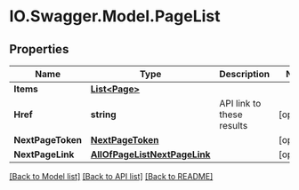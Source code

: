 # IO.Swagger.Model.PageList
## Properties

Name | Type | Description | Notes
------------ | ------------- | ------------- | -------------
**Items** | [**List&lt;Page&gt;**](Page.md) |  | 
**Href** | **string** | API link to these results | [optional] 
**NextPageToken** | [**NextPageToken**](NextPageToken.md) |  | [optional] 
**NextPageLink** | [**AllOfPageListNextPageLink**](AllOfPageListNextPageLink.md) |  | [optional] 

[[Back to Model list]](../README.md#documentation-for-models) [[Back to API list]](../README.md#documentation-for-api-endpoints) [[Back to README]](../README.md)

